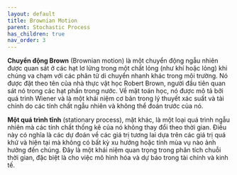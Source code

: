 ```yaml
---
layout: default
title: Brownian Motion
parent: Stochastic Process
has_children: true
nav_order: 3
---
```



**Chuyển động Brown** (Brownian motion) là một chuyển động ngẫu nhiên được quan sát ở các hạt lơ lửng trong một chất lỏng (như khí hoặc lỏng) khi chúng va chạm với các phân tử di chuyển nhanh khác trong môi trường. Nó được đặt theo tên của nhà thực vật học Robert Brown, người đầu tiên quan sát nó trong các hạt phấn trong nước. Về mặt toán học, nó được mô tả bởi quá trình Wiener và là một khái niệm cơ bản trong lý thuyết xác suất và tài chính do các tính chất ngẫu nhiên và không thể đoán trước của nó.

**Một quá trình tĩnh** (stationary process), mặt khác, là một loại quá trình ngẫu nhiên mà các tính chất thống kê của nó không thay đổi theo thời gian. Điều này có nghĩa là các dự đoán về các giá trị tương lai dựa trên các giá trị quá khứ và hiện tại mà không có bất kỳ xu hướng hoặc tính mùa vụ nào ảnh hưởng đến chúng. Đây là một khái niệm quan trọng trong phân tích chuỗi thời gian, đặc biệt là cho việc mô hình hóa và dự báo trong tài chính và kinh tế.